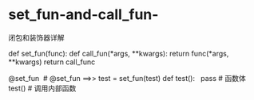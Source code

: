 # set_fun-and-call_fun-
闭包和装饰器详解

def set_fun(func):
    def call_fun(*args, **kwargs):
        return func(*args, **kwargs)
    return call_func
    
@set_fun  # @set_fun ==>> test = set_fun(test)
def test():
    pass  # 函数体
test()  # 调用内部函数
